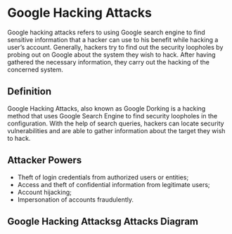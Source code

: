 # Google Hacking Attacks

Google hacking attacks refers to using Google search engine to find sensitive information that a hacker can use to his benefit while hacking a user’s account. Generally, hackers try to find out the security loopholes by probing out on Google about the system they wish to hack. After having gathered the necessary information, they carry out the hacking of the concerned system.


## Definition

Google Hacking Attacks, also known as Google Dorking is a hacking method that uses Google Search Engine to find security loopholes in the configuration. With the help of search queries, hackers can locate security vulnerabilities and are able to gather information about the target they wish to hack.


## Attacker Powers

 * Theft of login credentials from authorized users or entities;
 * Access and theft of confidential information from legitimate users;
 * Account hijacking;
 * Impersonation of accounts fraudulently.

 
## Google Hacking Attacksg Attacks Diagram


